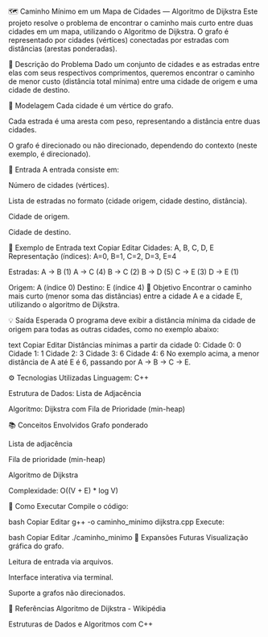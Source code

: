🗺️ Caminho Mínimo em um Mapa de Cidades — Algoritmo de Dijkstra
Este projeto resolve o problema de encontrar o caminho mais curto entre duas cidades em um mapa, utilizando o Algoritmo de Dijkstra. O grafo é representado por cidades (vértices) conectadas por estradas com distâncias (arestas ponderadas).

📌 Descrição do Problema
Dado um conjunto de cidades e as estradas entre elas com seus respectivos comprimentos, queremos encontrar o caminho de menor custo (distância total mínima) entre uma cidade de origem e uma cidade de destino.

🔧 Modelagem
Cada cidade é um vértice do grafo.

Cada estrada é uma aresta com peso, representando a distância entre duas cidades.

O grafo é direcionado ou não direcionado, dependendo do contexto (neste exemplo, é direcionado).

🧾 Entrada
A entrada consiste em:

Número de cidades (vértices).

Lista de estradas no formato (cidade origem, cidade destino, distância).

Cidade de origem.

Cidade de destino.

🧪 Exemplo de Entrada
text
Copiar
Editar
Cidades: A, B, C, D, E
Representação (índices): A=0, B=1, C=2, D=3, E=4

Estradas:
A -> B (1)
A -> C (4)
B -> C (2)
B -> D (5)
C -> E (3)
D -> E (1)

Origem: A (índice 0)
Destino: E (índice 4)
🎯 Objetivo
Encontrar o caminho mais curto (menor soma das distâncias) entre a cidade A e a cidade E, utilizando o algoritmo de Dijkstra.

💡 Saída Esperada
O programa deve exibir a distância mínima da cidade de origem para todas as outras cidades, como no exemplo abaixo:

text
Copiar
Editar
Distâncias mínimas a partir da cidade 0:
Cidade 0: 0
Cidade 1: 1
Cidade 2: 3
Cidade 3: 6
Cidade 4: 6
No exemplo acima, a menor distância de A até E é 6, passando por A → B → C → E.

⚙️ Tecnologias Utilizadas
Linguagem: C++

Estrutura de Dados: Lista de Adjacência

Algoritmo: Dijkstra com Fila de Prioridade (min-heap)

📚 Conceitos Envolvidos
Grafo ponderado

Lista de adjacência

Fila de prioridade (min-heap)

Algoritmo de Dijkstra

Complexidade: O((V + E) * log V)

🚀 Como Executar
Compile o código:

bash
Copiar
Editar
g++ -o caminho_minimo dijkstra.cpp
Execute:

bash
Copiar
Editar
./caminho_minimo
🧠 Expansões Futuras
Visualização gráfica do grafo.

Leitura de entrada via arquivos.

Interface interativa via terminal.

Suporte a grafos não direcionados.

📎 Referências
Algoritmo de Dijkstra - Wikipédia

Estruturas de Dados e Algoritmos com C++

